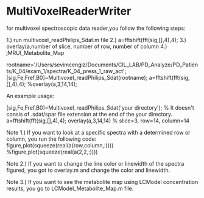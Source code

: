 # MultiVoxelReaderWriter

for multivoxel spectroscopic data reader,you follow the following steps:

 1.) run multivoxel_readPhilips_Sdat.m file
 2.) a=fftshift(fft(sig,[],4),4);
 3.) overlay(a,number of slice, number of row, number of column
 4.) jMRUI_Metabolite_Map

rootname='/Users/sevimcengiz/Documents/CIL_LAB/PD_Analyze/PD_Patients/K_04/exam_1/spectra/K_04_press_1_raw_act';
[sig,Fe,Fref,B0]=Multivoxel_readPhilips_Sdat(rootname);
 a=fftshift(fft(sig,[],4),4);
%overlay(a,3,14,14);

An example usage:

[sig,Fe,Fref,B0]=Multivoxel_readPhilips_Sdat('your directory'); % It doesn't consis of .sdat/spar file extension at the end of the your directory.
a=fftshift(fft(sig,[],4),4);
overlay(a,3,14,14) % slice=3, row=14, column=14

Note 1.) If you want to look at a specific spectra with a determined row or column, you run the following code:
figure,plot(squeeze(real(a(row,column,:)))) %figure,plot(squeeze(real(a(2,2,:))))
 
Note 2.) If you want to change the line color or linewidth of the spectra figured, you got to overlay.m and change the color and linewidth.

Note 3.) If you want to see the metabolite map using LCModel concentration results, you go to LCModel_Metabolite_Map.m file.